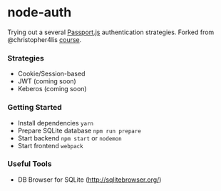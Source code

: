 # node-auth

Trying out a several [Passport.js](http://www.passportjs.org/) authentication strategies.
Forked from @christopher4lis [course](https://github.com/christopher4lis/express-cc).

### Strategies
- Cookie/Session-based
- JWT (coming soon)
- Keberos (coming soon)

### Getting Started
- Install dependencies `yarn`
- Prepare SQLite database `npm run prepare`
- Start backend `npm start` or `nodemon`
- Start frontend `webpack`

### Useful Tools
- DB Browser for SQLite (http://sqlitebrowser.org/)